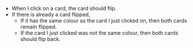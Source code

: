 - When I click on a card, the card should flip.
- If there is already a card flipped,
  - If it has the same colour as the card I just clicked on, then both cards remain flipped.
  - If the card I just clicked was not the same colour, then both cards should flip back.
